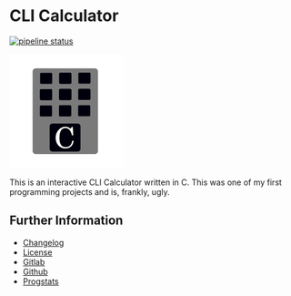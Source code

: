 # CLI Calculator

[![pipeline status](https://gitlab.namibsun.net/namibsun/museum/c-calculator/badges/master/pipeline.svg)](https://gitlab.namibsun.net/namibsun/museum/c-calculator/commits/master)

![Logo](resources/logo/logo-readme.png)

This is an interactive CLI Calculator written in C. This was one of my
first programming projects and is, frankly, ugly.

## Further Information

* [Changelog](CHANGELOG)
* [License](LICENSE)
* [Gitlab](https://gitlab.namibsun.net/namibsun/museum/c-calculator)
* [Github](https://github.com/namboy94/c-calculator)
* [Progstats](https://progstats.namibsun.net/projects/c-calculator)
